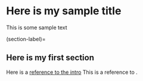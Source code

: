 # Here is my sample title

This is some sample text

(section-label)=
## Here is my first section

Here is a [reference to the intro](intro.md) 
This is a reference to [](section-label). 

